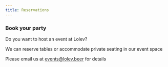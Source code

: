 ```yaml
---
title: Reservations
---
```


### Book your party  
Do you want to host an event at Lolev?

We can reserve tables or accommodate private seating in our event space

Please email us at [events@lolev.beer](mailto:events@lolev.beer) for details

